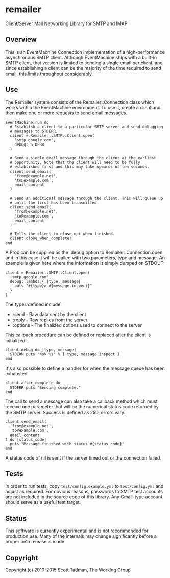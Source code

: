 # remailer

Client/Server Mail Networking Library for SMTP and IMAP

## Overview

This is an EventMachine Connection implementation of a high-performance
asynchronous SMTP client. Although EventMachine ships with a built-in SMTP
client, that version is limited to sending a single email per client,
and since establishing a client can be the majority of the time required
to send email, this limits throughput considerably.

## Use

The Remailer system consists of the Remailer::Connection class which works
within the EventMachine environment. To use it, create a client and then
make one or more requests to send email messages.

    EventMachine.run do
      # Establish a client to a particular SMTP server and send debugging
      # messages to STDERR.
      client = Remailer::SMTP::Client.open(
        'smtp.google.com',
        debug: STDERR
      )
      
      # Send a single email message through the client at the earliest
      # opportunity. Note that the client will need to be fully
      # established first and this may take upwards of ten seconds.
      client.send_email(
        'from@example.net',
        'to@example.com',
        email_content
      )

      # Send an additional message through the client. This will queue up
      # until the first has been transmitted.
      client.send_email(
        'from@example.net',
        'to@example.com',
        email_content
      )
      
      # Tells the client to close out when finished.
      client.close_when_complete!
    end

A Proc can be supplied as the :debug option to Remailer::Connection.open and
in this case it will be called with two parameters, type and message. An
example is given here where the information is simply dumped on STDOUT:

    client = Remailer::SMTP::Client.open(
      'smtp.google.com',
      debug: lambda { |type, message|
        puts "#{type}> #{message.inspect}"
      }
    )
    
The types defined include:

  * :send - Raw data sent by the client
  * :reply - Raw replies from the server
  * :options - The finalized options used to connect to the server

This callback procedure can be defined or replaced after the client is
initialized:

    client.debug do |type, message|
      STDERR.puts "%s> %s" % [ type, message.inspect ]
    end
    
It's also possible to define a handler for when the message queue has been
exhausted:

    client.after_complete do
      STDERR.puts "Sending complete."
    end

The call to send a message can also take a callback method which must receive
one parameter that will be the numerical status code returned by the SMTP
server. Success is defined as 250, errors vary:

    client.send_email(
      'from@example.net',
      'to@example.com',
      email_content
    ) do |status_code|
      puts "Message finished with status #{status_code}"
    end

A status code of nil is sent if the server timed out or the connection failed.

## Tests

In order to run tests, copy `test/config.example.yml` to `test/config.yml` and
adjust as required. For obvious reasons, passwords to SMTP test accounts are
not included in the source code of this library. Any Gmail-type account should
serve as a useful test target.

## Status

This software is currently experimental and is not recommended for production
use. Many of the internals may change significantly before a proper beta
release is made.

## Copyright

Copyright (c) 2010-2015 Scott Tadman, The Working Group
